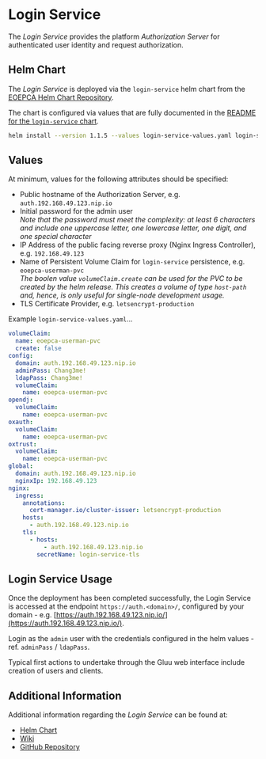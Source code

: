# Login Service

The _Login Service_ provides the platform _Authorization Server_ for authenticated user identity and request authorization.

## Helm Chart

The _Login Service_ is deployed via the `login-service` helm chart from the [EOEPCA Helm Chart Repository](https://eoepca.github.io/helm-charts).

The chart is configured via values that are fully documented in the [README for the `login-service` chart](https://github.com/EOEPCA/helm-charts/tree/main/charts/login-service#readme).

```bash
helm install --version 1.1.5 --values login-service-values.yaml login-service eoepca/login-service
```

## Values

At minimum, values for the following attributes should be specified:

* Public hostname of the Authorization Server, e.g. `auth.192.168.49.123.nip.io`
* Initial password for the admin user<br>
  _Note that the password must meet the complexity: at least 6 characters and include one uppercase letter, one lowercase letter, one digit, and one special character_
* IP Address of the public facing reverse proxy (Nginx Ingress Controller), e.g. `192.168.49.123`
* Name of Persistent Volume Claim for `login-service` persistence, e.g. `eoepca-userman-pvc`<br>
  _The boolen value `volumeClaim.create` can be used for the PVC to be created by the helm release. This creates a volume of type `host-path` and, hence, is only useful for single-node development usage._
* TLS Certificate Provider, e.g. `letsencrypt-production`

Example `login-service-values.yaml`...
```yaml
volumeClaim:
  name: eoepca-userman-pvc
  create: false
config:
  domain: auth.192.168.49.123.nip.io
  adminPass: Chang3me!
  ldapPass: Chang3me!
  volumeClaim:
    name: eoepca-userman-pvc
opendj:
  volumeClaim:
    name: eoepca-userman-pvc
oxauth:
  volumeClaim:
    name: eoepca-userman-pvc
oxtrust:
  volumeClaim:
    name: eoepca-userman-pvc
global:
  domain: auth.192.168.49.123.nip.io
  nginxIp: 192.168.49.123
nginx:
  ingress:
    annotations:
      cert-manager.io/cluster-issuer: letsencrypt-production
    hosts:
      - auth.192.168.49.123.nip.io
    tls:
      - hosts:
          - auth.192.168.49.123.nip.io
        secretName: login-service-tls
```

## Login Service Usage

Once the deployment has been completed successfully, the Login Service is accessed at the endpoint `https://auth.<domain>/`, configured by your domain - e.g. [https://auth.192.168.49.123.nip.io/](https://auth.192.168.49.123.nip.io/).

Login as the `admin` user with the credentials configured in the helm values - ref. `adminPass` / `ldapPass`.

Typical first actions to undertake through the Gluu web interface include creation of users and clients.

## Additional Information

Additional information regarding the _Login Service_ can be found at:

* [Helm Chart](https://github.com/EOEPCA/helm-charts/tree/main/charts/login-service)
* [Wiki](https://github.com/EOEPCA/um-login-service/wiki)
* [GitHub Repository](https://github.com/EOEPCA/um-login-service)
